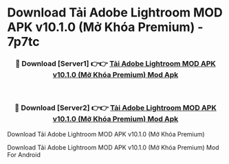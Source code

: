 # Download Tải Adobe Lightroom MOD APK v10.1.0 (Mở Khóa Premium) - 7p7tc


<div align="center">
<h3>🔴 Download [Server1] 👉👉 <a href="https://apk-comot.site?title=Tải_Adobe_Lightroom_MOD_APK_v10.1.0_(Mở_Khóa_Premium)">Tải Adobe Lightroom MOD APK v10.1.0 (Mở Khóa Premium) Mod Apk</a></h3><br>
<h3>🔴 Download [Server2] 👉👉 <a href="https://apk-comot.site?title=Tải_Adobe_Lightroom_MOD_APK_v10.1.0_(Mở_Khóa_Premium)">Tải Adobe Lightroom MOD APK v10.1.0 (Mở Khóa Premium) Mod Apk</a></h3>
</div>



Download Tải Adobe Lightroom MOD APK v10.1.0 (Mở Khóa Premium) 

Download Tải Adobe Lightroom MOD APK v10.1.0 (Mở Khóa Premium) Mod For Android